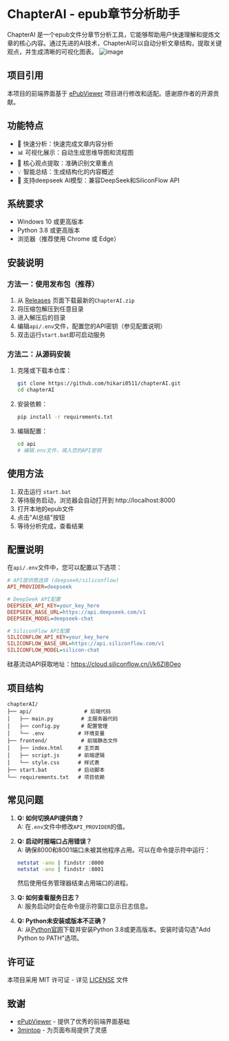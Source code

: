 # ChapterAI - epub章节分析助手

ChapterAI 是一个epub文件分章节分析工具，它能够帮助用户快速理解和提炼文章的核心内容。通过先进的AI技术，ChapterAI可以自动分析文章结构，提取关键观点，并生成清晰的可视化图表。
![image](https://github.com/user-attachments/assets/4b4c47e7-0032-437e-bdde-cca36703e94c)


## 项目引用

本项目的前端界面基于 [ePubViewer](https://github.com/pgaskin/ePubViewer) 项目进行修改和适配。感谢原作者的开源贡献。

## 功能特点

- 🚀 快速分析：快速完成文章内容分析
- 📊 可视化展示：自动生成思维导图和流程图
- 🎯 核心观点提取：准确识别文章重点
- 💡 智能总结：生成结构化的内容概述
- 🔄 支持deepseek AI模型：兼容DeepSeek和SiliconFlow API

## 系统要求

- Windows 10 或更高版本
- Python 3.8 或更高版本
- 浏览器（推荐使用 Chrome 或 Edge）

## 安装说明

### 方法一：使用发布包（推荐）

1. 从 [Releases](https://github.com/hikari0511/chapterAI/releases) 页面下载最新的`ChapterAI.zip`
2. 将压缩包解压到任意目录
3. 进入解压后的目录
4. 编辑`api/.env`文件，配置您的API密钥（参见配置说明）
5. 双击运行`start.bat`即可启动服务

### 方法二：从源码安装

1. 克隆或下载本仓库：
   ```bash
   git clone https://github.com/hikari0511/chapterAI.git
   cd chapterAI
   ```

2. 安装依赖：
   ```bash
   pip install -r requirements.txt
   ```

3. 编辑配置：
   ```bash
   cd api
   # 编辑.env文件，填入您的API密钥
   ```

## 使用方法

1. 双击运行 `start.bat`
2. 等待服务启动，浏览器会自动打开到 http://localhost:8000
3. 打开本地的epub文件
4. 点击"AI总结"按钮
5. 等待分析完成，查看结果

## 配置说明

在`api/.env`文件中，您可以配置以下选项：

```ini
# API提供商选择 (deepseek/siliconflow)
API_PROVIDER=deepseek

# DeepSeek API配置
DEEPSEEK_API_KEY=your_key_here
DEEPSEEK_BASE_URL=https://api.deepseek.com/v1
DEEPSEEK_MODEL=deepseek-chat

# SiliconFlow API配置
SILICONFLOW_API_KEY=your_key_here
SILICONFLOW_BASE_URL=https://api.siliconflow.com/v1
SILICONFLOW_MODEL=silicon-chat
```
硅基流动API获取地址：https://cloud.siliconflow.cn/i/k6Zl8Oeo

## 项目结构

```
chapterAI/
├── api/                 # 后端代码
│   ├── main.py         # 主服务器代码
│   ├── config.py       # 配置管理
│   └── .env           # 环境变量
├── frontend/           # 前端静态文件
│   ├── index.html     # 主页面
│   ├── script.js      # 前端逻辑
│   └── style.css      # 样式表
├── start.bat          # 启动脚本
└── requirements.txt   # 项目依赖
```

## 常见问题

1. **Q: 如何切换API提供商？**  
   A: 在`.env`文件中修改`API_PROVIDER`的值。

2. **Q: 启动时报端口占用错误？**  
   A: 确保8000和8001端口未被其他程序占用。可以在命令提示符中运行：
   ```bash
   netstat -ano | findstr :8000
   netstat -ano | findstr :8001
   ```
   然后使用任务管理器结束占用端口的进程。

3. **Q: 如何查看服务日志？**  
   A: 服务启动时会在命令提示符窗口显示日志信息。

4. **Q: Python未安装或版本不正确？**  
   A: 从[Python官网](https://www.python.org/downloads/)下载并安装Python 3.8或更高版本。安装时请勾选"Add Python to PATH"选项。


## 许可证

本项目采用 MIT 许可证 - 详见 [LICENSE](LICENSE) 文件

## 致谢

- [ePubViewer](https://github.com/pgaskin/ePubViewer) - 提供了优秀的前端界面基础
- [3mintop](https://3min.top/) - 为页面布局提供了灵感
